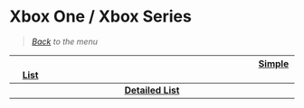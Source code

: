 # Xbox One / Xbox Series


> *[Back](../games.md) to the menu*

| <img width="430" height="1">[Simple List](xsx_list.md)<img width="430" height="1"> | 
| :---: |
| **[Detailed List](xsx_info_games.md)** |
